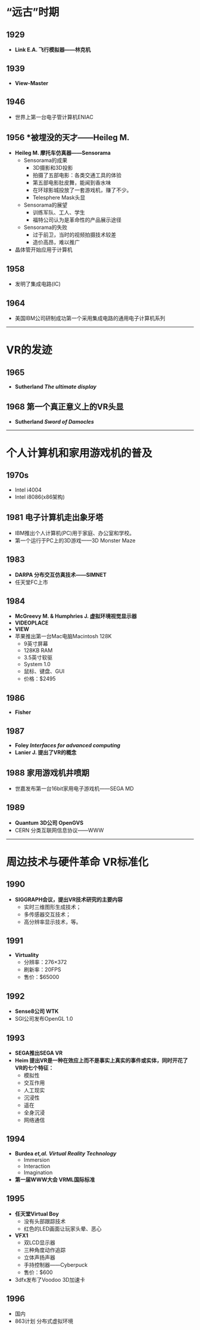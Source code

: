# “远古”时期
## 1929 
- **Link E.A. 飞行模拟器——林克机**

## 1939
- **View-Master**

## 1946 
- 世界上第一台电子管计算机ENIAC

## 1956 *被埋没的天才——Heileg M.
- **Heileg M. 摩托车仿真器——Sensorama** 
    - Sensorama的成果
        - 3D摄影和3D投影
        - 拍摄了五部电影：各类交通工具的体验
        - 第五部电影肚皮舞，能闻到香水味
        - 在环球影城投放了一套游戏机，赚了不少。
        - Telesphere Mask头显
    - Sensorama的展望
        - 训练军队、工人、学生
        - 福特公司认为是革命性的产品展示途径
    - Sensorama的失败
        - 过于前卫，当时的视频拍摄技术较差
        - 造价高昂，难以推广
- 晶体管开始应用于计算机

## 1958
- 发明了集成电路(IC)

## 1964
- 美国IBM公司研制成功第一个采用集成电路的通用电子计算机系列

----

# VR的发迹
## 1965
- **Sutherland  *The ultimate display***

## 1968 第一个真正意义上的VR头显
- **Sutherland *Sword  of  Damocles***

----

# 个人计算机和家用游戏机的普及
## 1970s
- Intel i4004
- Intel i8086(x86架构)

## 1981 电子计算机走出象牙塔
- IBM推出个人计算机(PC)用于家庭、办公室和学校。
- 第一个运行于PC上的3D游戏——3D Monster Maze

## 1983
- **DARPA 分布交互仿真技术——SIMNET**
- 任天堂FC上市

## 1984
- **McGreevy M. & Humphries J. 虚拟环境视觉显示器**
- **VIDEOPLACE**
- **VIEW**
- 苹果推出第一台Mac电脑Macintosh 128K
    - 9英寸屏幕
    - 128KB RAM
    - 3.5英寸软驱
    - System 1.0
    - 鼠标、键盘、GUI
    - 价格：$2495 

## 1986
- **Fisher**

## 1987
- **Foley *Interfaces for advanced computing***
- **Lanier J. 提出了VR的概念**

## 1988 家用游戏机井喷期
- 世嘉发布第一台16bit家用电子游戏机——SEGA MD

## 1989
- **Quantum 3D公司 OpenGVS**
- CERN 分类互联网信息协议——WWW

---

# 周边技术与硬件革命 VR标准化
## 1990
- **SIGGRAPH会议，提出VR技术研究的主要内容**
    - 实时三维图形生成技术；
    - 多传感器交互技术；
    - 高分辨率显示技术，等。

## 1991
- **Virtuality**
    - 分辨率：276×372
    - 刷新率：20FPS
    - 售价：$65000

## 1992
- **Sense8公司 WTK**
- SGI公司发布OpenGL 1.0

## 1993
- **SEGA推出SEGA VR**
- **Heim 提出VR是一种在效应上而不是事实上真实的事件或实体，同时开花了VR的七个特征：**
    - 模拟性
    - 交互作用
    - 人工现实
    - 沉浸性
    - 遥在
    - 全身沉浸
    - 网络通信

## 1994
- **Burdea *et,al.* *Virtual Reality Technology***
    - Immersion
    - Interaction
    - Imagination
- **第一届WWW大会 VRML国际标准**

## 1995
- **任天堂Virtual Boy**
    - 没有头部跟踪技术
    - 红色的LED画面让玩家头晕、恶心
- **VFX1**
    - 双LCD显示器
    - 三种角度动作追踪
    - 立体声扬声器
    - 手持控制器——Cyberpuck
    - 售价：$600
- 3dfx发布了Voodoo 3D加速卡

## 1996 
- 国内
- 863计划 分布式虚拟环境
